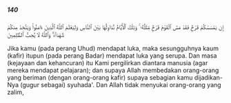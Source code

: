 ##### 140

<span class="ayah">إِن يَمْسَسْكُمْ قَرْحٌۭ فَقَدْ مَسَّ ٱلْقَوْمَ قَرْحٌۭ مِّثْلُهُۥ ۚ وَتِلْكَ ٱلْأَيَّامُ نُدَاوِلُهَا بَيْنَ ٱلنَّاسِ وَلِيَعْلَمَ ٱللَّهُ ٱلَّذِينَ ءَامَنُوا۟ وَيَتَّخِذَ مِنكُمْ شُهَدَآءَ ۗ وَٱللَّهُ لَا يُحِبُّ ٱلظَّٰلِمِينَ</span>

<span class="ayah_translation">Jika kamu (pada perang Uhud) mendapat luka, maka sesungguhnya kaum (kafir) itupun (pada perang Badar) mendapat luka yang serupa. Dan masa (kejayaan dan kehancuran) itu Kami pergilirkan diantara manusia (agar mereka mendapat pelajaran); dan supaya Allah membedakan orang-orang yang beriman (dengan orang-orang kafir) supaya sebagian kamu dijadikan-Nya (gugur sebagai) syuhada'. Dan Allah tidak menyukai orang-orang yang zalim,</span>
